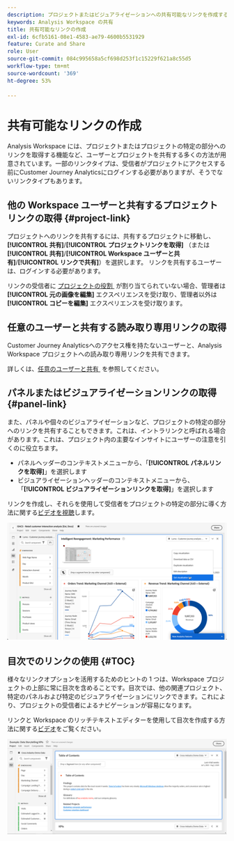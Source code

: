 ```yaml
---
description: プロジェクトまたはビジュアライゼーションへの共有可能なリンクを作成する方法を説明します。
keywords: Analysis Workspace の共有
title: 共有可能なリンクの作成
exl-id: 6cfb5161-08e1-4583-ae79-4600b5531929
feature: Curate and Share
role: User
source-git-commit: 084c995658a5cf698d253f1c15229f621a8c55d5
workflow-type: tm+mt
source-wordcount: '369'
ht-degree: 53%

---
```


# 共有可能なリンクの作成

Analysis Workspace には、プロジェクトまたはプロジェクトの特定の部分へのリンクを取得する機能など、ユーザーとプロジェクトを共有する多くの方法が用意されています。一部のリンクタイプは、受信者がプロジェクトにアクセスする前にCustomer Journey Analyticsにログインする必要がありますが、そうでないリンクタイプもあります。

## 他の Workspace ユーザーと共有するプロジェクトリンクの取得 {#project-link}

プロジェクトへのリンクを共有するには、共有するプロジェクトに移動し、**[!UICONTROL 共有]**/**[!UICONTROL プロジェクトリンクを取得]** （または **[!UICONTROL 共有]**/**[!UICONTROL Workspace ユーザーと共有]**/**[!UICONTROL リンクで共有]**）を選択します。 リンクを共有するユーザーは、ログインする必要があります。

リンクの受信者に [&#x200B; プロジェクトの役割 &#x200B;](/help/analysis-workspace/curate-share/share-projects.md) が割り当てられていない場合、管理者は **[!UICONTROL 元の画像を編集]** エクスペリエンスを受け取り、管理者以外は **[!UICONTROL コピーを編集]** エクスペリエンスを受け取ります。

## 任意のユーザーと共有する読み取り専用リンクの取得

Customer Journey Analyticsへのアクセス権を持たないユーザーと、Analysis Workspace プロジェクトへの読み取り専用リンクを共有できます。

詳しくは、[&#x200B; 任意のユーザーと共有 &#x200B;](/help/analysis-workspace/curate-share/share-projects.md#share-a-project-with-anyone-no-login-required) を参照してください。

## パネルまたはビジュアライゼーションリンクの取得 {#panel-link}

また、パネルや個々のビジュアライゼーションなど、プロジェクトの特定の部分へのリンクを共有することもできます。これは、イントラリンクと呼ばれる場合があります。これは、プロジェクト内の主要なインサイトにユーザーの注意を引くのに役立ちます。

* パネルヘッダーのコンテキストメニューから、「**[!UICONTROL パネルリンクを取得]**」を選択します
* ビジュアライゼーションヘッダーのコンテキストメニューから、「**[!UICONTROL ビジュアライゼーションリンクを取得]**」を選択します

リンクを作成し、それらを使用して受信者をプロジェクトの特定の部分に導く方法に関する[ビデオを視聴](https://experienceleague.adobe.com/docs/analytics-learn/tutorials/analysis-workspace/visualizations/intra-linking-in-analysis-workspace.html?lang=ja)します。

![&#x200B; ビジュアライゼーションリンクを取得がハイライト表示されたヘッダーを右クリックした後のドロップダウンメニュー。](assets/get-visualization-link.png)

## 目次でのリンクの使用 {#TOC}

様々なリンクオプションを活用するためのヒントの 1 つは、Workspace プロジェクトの上部に常に目次を含めることです。目次では、他の関連プロジェクト、特定のパネルおよび特定のビジュアライゼーションにリンクできます。これにより、プロジェクトの受信者によるナビゲーションが容易になります。

リンクと Workspace のリッチテキストエディターを使用して目次を作成する方法に関する[ビデオ](https://experienceleague.adobe.com/docs/analytics-learn/tutorials/analysis-workspace/navigating-workspace-projects/create-a-toc-in-analysis-workspace.html?lang=ja)をご覧ください。

![&#x200B; プロジェクトの目次。](assets/toc.png)
